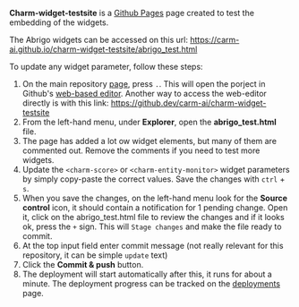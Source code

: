 **Charm-widget-testsite** is a [Github Pages](https://pages.github.com/) page created to test the embedding of the widgets. 

The Abrigo widgets can be accessed on this url: https://carm-ai.github.io/charm-widget-testsite/abrigo_test.html

To update any widget parameter, follow these steps: 

1. On the main repository [page](https://github.com/carm-ai/charm-widget-testsite), press `.`. This will open the porject in Github's [web-based editor](https://docs.github.com/en/codespaces/the-githubdev-web-based-editor). Another way to access the web-editor directly is with this link: https://github.dev/carm-ai/charm-widget-testsite
2. From the left-hand menu, under **Explorer**, open the **abrigo_test.html** file.
3. The page has added a lot ow widget elements, but many of them are commented out. Remove the comments if you need to test more widgets.
4. Update the `<charm-score>` or `<charm-entity-monitor>` widget parameters by simply copy-paste the correct values. Save the changes with `ctrl` + `s`.
5. When you save the changes, on the left-hand menu look for the **Source control** icon, it should contain a notification for 1 pending change. Open it, click on the abrigo_test.html file to review the changes and if it looks ok, press the `+` sign. This will `Stage changes` and make the file ready to commit.
6. At the top input field enter commit message (not really relevant for this repository, it can be simple `update` text)
7. Click the **Commit & push** button. 
8. The deployment will start automatically after this, it runs for about a minute. The deployment progress can be tracked on the [deployments](https://github.com/carm-ai/charm-widget-testsite/deployments) page.
